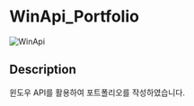 
WinApi_Portfolio
=============
![WinApi](https://blogfiles.pstatic.net/MjAyMTA4MjNfMjUx/MDAxNjI5NzAzMzQ0NTYw.1oyJlhcfdYVYfUtjN8blsqczQHMM8p6bF9txsnDYHQYg.JPZjK-bQ3AqLvLeMUtuZr6wle-HPIid3hvz-u4VFX1Ag.PNG.ghdwlsgus34/1.png?type=w3)

Description
-------------
윈도우 API를 활용하여 포트폴리오를 작성하였습니다.

